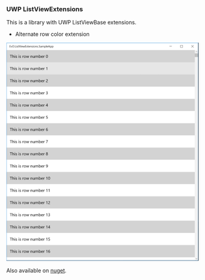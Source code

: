 ### UWP ListViewExtensions

This is a library with UWP ListViewBase extensions.


- Alternate row color extension

![Sample](ListViewExtensions/EvD.ListViewExtensions.SampleApp/Assets/Screenshots/Screen1.PNG)

Also available on [nuget](https://www.nuget.org/packages/EvD.ListViewExtensions).